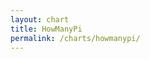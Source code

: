 ```yaml
---
layout: chart
title: HowManyPi
permalink: /charts/howmanypi/
---
```


<script src="//d3js.org/d3.v4.min.js"></script>
<script src="//cdn.rawgit.com/PMSI-AlignAlytics/dimple/master/dist/dimple.v2.3.0.min.js"></script>
<script src="/js/charts/howmanypi.js"></script>
